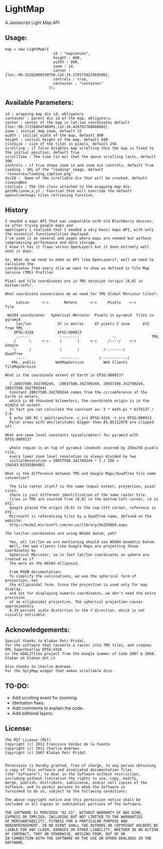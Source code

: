 LightMap
========

A Javascript Light Map API


Usage:
-------------

    map = new LightMap({
                          id : "mapcanvas",
                          height : 600,
                          width : 800,
                          zoom : 14,
                          center : {lon:-99.15262006530759,lat:19.379173823369506},
                          controls : true,
                          container : "container" 
                        });


Available Parameters:
-------------

    id : wrapping map div id, obligatory
    container : parent div id of the map, obligatory.
    center : center of the map in lat-lon coordinates default {lon:-99.17158864746091,lat:19.424792788880602}
    zoom : initial map zoom, default 15
    width : initial width of the map, default 800
    height : initial height of the map, default 600
    tileSize : size of the tiles in pixels, default 256
    scrolling : if false disables map scrolling thus the map is fixed to the initial position, default True
    scrollTime : The time (in ms) that the above scrolling lasts, default 300
    controls : if true shows zoom in and zoom out controls, default True
    loading : URL of the "loading" image. default 'resources/loading_caption.png'
    divID :  Name of the scrollable div that will be created, default viewingBox
    cssClass : The CSS class attached to the wrapping map div.
    getURL(zoom,x,y) : Function that will override the default openstreetmaps tiles retrieving function. 


History
-------------

    I needed a maps API that was compatible with old Blackberry devices, so after trying google maps and 
    openlayers I realized that I needed a very basic maps API, with only the essential functionalities deployed.
    I've used it at several web pages where maps are needed but without compromising performance and data storage.
    I know it has it flaws versus OpenLayers but it does extremly well what it does.

    So, What do we need to make an API like OpenLayers?, well we need to calculate the 
    coordinates from every tile we want to show as defined in Tile Map Service (TMS) Profiles

    Pixel and tile coordinates are in TMS notation (origin [0,0] in bottom-left).

    What coordinate conversions do we need for TMS Global Mercator tiles?:

         LatLon      <->       Meters      <->     Pixels    <->       Tile     

     WGS84 coordinates   Spherical Mercator  Pixels in pyramid  Tiles in pyramid
         lat/lon            XY in metres     XY pixels Z zoom      XYZ from TMS 
        EPSG:4326           EPSG:900913                                         
         .----.              ---------               --                TMS      
        /      \     <->     |       |     <->     /----/    <->      Google    
        \      /             |       |           /--------/          QuadTree   
         -----               ---------         /------------/                   
       KML, public         WebMapService         Web Clients      TileMapService

    What is the coordinate extent of Earth in EPSG:900913?

      [-20037508.342789244, -20037508.342789244, 20037508.342789244, 20037508.342789244]
      Constant 20037508.342789244 comes from the circumference of the Earth in meters,
      which is 40 thousand kilometers, the coordinate origin is in the middle of extent.
      In fact you can calculate the constant as: 2 * math.pi * 6378137 / 2.0
      $ echo 180 85 | gdaltransform -s_srs EPSG:4326 -t_srs EPSG:900913
      Polar areas with abs(latitude) bigger then 85.05112878 are clipped off.

    What are zoom level constants (pixels/meter) for pyramid with EPSG:900913?

      whole region is on top of pyramid (zoom=0) covered by 256x256 pixels tile,
      every lower zoom level resolution is always divided by two
      initialResolution = 20037508.342789244 * 2 / 256 = 156543.03392804062

    What is the difference between TMS and Google Maps/QuadTree tile name convention?

      The tile raster itself is the same (equal extent, projection, pixel size),
      there is just different identification of the same raster tile.
      Tiles in TMS are counted from [0,0] in the bottom-left corner, id is XYZ.
      Google placed the origin [0,0] to the top-left corner, reference is XYZ.
      Microsoft is referencing tiles by a QuadTree name, defined on the website:
      http://msdn2.microsoft.com/en-us/library/bb259689.aspx

    The lat/lon coordinates are using WGS84 datum, yeh?

      Yes, all lat/lon we are mentioning should use WGS84 Geodetic Datum.
      Well, the web clients like Google Maps are projecting those coordinates by
      Spherical Mercator, so in fact lat/lon coordinates on sphere are treated as if
      the were on the WGS84 ellipsoid.
     
      From MSDN documentation:
      To simplify the calculations, we use the spherical form of projection, not
      the ellipsoidal form. Since the projection is used only for map display,
      and not for displaying numeric coordinates, we don't need the extra precision
      of an ellipsoidal projection. The spherical projection causes approximately
      0.33 percent scale distortion in the Y direction, which is not visually noticable.


Acknowledgements:
-------------
    Special thanks to Klokan Petr Pridal.
    for the software that converts a raster into TMS tiles, and creates KML SuperOverlay EPSG:4326
    in the GDAL2Tiles project from the Google Summer of Code 2007 & 2008. klokan at klokan dot cz

    Also thanks to Charlie Andrews.
    For the SpryMap widget that makes scrollable divs.


TO-DO:
-------------
* Add scrolling event for zooming.
* Identation fixes.
* Add comments to explain the code.
* Add aditional layers.

License:
-------------


    The MIT License (MIT)
    Copyright (c) 2012 Francisco Valdez de la Fuente
    Copyright (c) 2011 Charlie Andrews
    Copyright (c) 2007 Klokan Petr Pridal


    Permission is hereby granted, free of charge, to any person obtaining a copy of this software and associated documentation files 
    (the "Software"), to deal in the Software without restriction, including without limitation the rights to use, copy, modify, 
    merge, publish, distribute, sublicense, and/or sell copies of the Software, and to permit persons to whom the Software is 
    furnished to do so, subject to the following conditions:

    The above copyright notice and this permission notice shall be included in all copies or substantial portions of the Software.

    THE SOFTWARE IS PROVIDED "AS IS", WITHOUT WARRANTY OF ANY KIND, EXPRESS OR IMPLIED, INCLUDING BUT NOT LIMITED TO THE WARRANTIES 
    OF MERCHANTABILITY, FITNESS FOR A PARTICULAR PURPOSE AND NONINFRINGEMENT. IN NO EVENT SHALL THE AUTHORS OR COPYRIGHT HOLDERS BE 
    LIABLE FOR ANY CLAIM, DAMAGES OR OTHER LIABILITY, WHETHER IN AN ACTION OF CONTRACT, TORT OR OTHERWISE, ARISING FROM, OUT OF OR 
    IN CONNECTION WITH THE SOFTWARE OR THE USE OR OTHER DEALINGS IN THE SOFTWARE.



